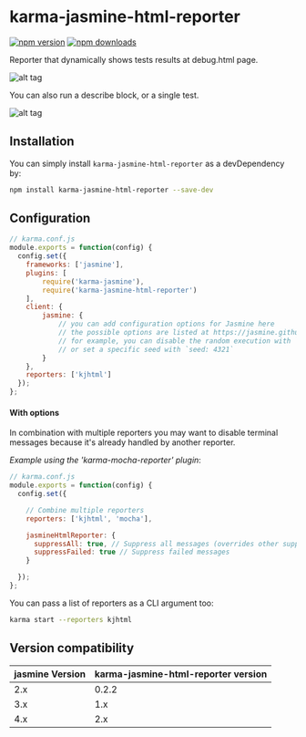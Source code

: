 # karma-jasmine-html-reporter

[![npm version](https://img.shields.io/npm/v/karma-jasmine-html-reporter.svg)](https://www.npmjs.com/package/karma-jasmine-html-reporter) [![npm downloads](https://img.shields.io/npm/dm/karma-jasmine-html-reporter.svg)](https://www.npmjs.com/package/karma-jasmine-html-reporter)

Reporter that dynamically shows tests results at debug.html page.

![alt tag](/screenshots/reporter_1.png)

You can also run a describe block, or a single test.

![alt tag](/screenshots/reporter_2.png)

## Installation

You can simply install `karma-jasmine-html-reporter` as a devDependency by:
```bash
npm install karma-jasmine-html-reporter --save-dev
```

## Configuration
```js
// karma.conf.js
module.exports = function(config) {
  config.set({
    frameworks: ['jasmine'],
    plugins: [
        require('karma-jasmine'),
        require('karma-jasmine-html-reporter')
    ],
    client: {
        jasmine: {
            // you can add configuration options for Jasmine here
            // the possible options are listed at https://jasmine.github.io/api/edge/Configuration.html
            // for example, you can disable the random execution with `random: false`
            // or set a specific seed with `seed: 4321`
        }
    },
    reporters: ['kjhtml']
  });
};
```
#### With options
In combination with multiple reporters you may want to disable terminal messages because it's already handled by another reporter.

*Example using the 'karma-mocha-reporter' plugin*:
```js
// karma.conf.js
module.exports = function(config) {
  config.set({

    // Combine multiple reporters
    reporters: ['kjhtml', 'mocha'],

    jasmineHtmlReporter: {
      suppressAll: true, // Suppress all messages (overrides other suppress settings)
      suppressFailed: true // Suppress failed messages
    }

  });
};
```

You can pass a list of reporters as a CLI argument too:
```bash
karma start --reporters kjhtml
```

## Version compatibility

jasmine Version | karma-jasmine-html-reporter version
-|-
2.x | 0.2.2
3.x | 1.x
4.x | 2.x
